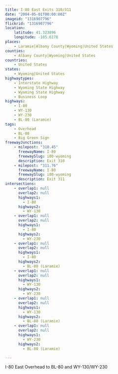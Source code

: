 ```yaml
---
title: I-80 East Exits 310/311
date: "2004-05-01T00:00:00Z"
imageid: "1316907796"
flickrid: "1316907796"
location:
    latitude: 41.323896
    longitude: -105.6178
places:
    - Laramie|Albany County|Wyoming|United States
counties:
    - Albany County|Wyoming|United States
countries:
    - United States
states:
    - Wyoming|United States
highwaytypes:
    - Interstate Highway
    - Wyoming State Highway
    - Wyoming State Highway
    - Business Loop
highways:
    - I-80
    - WY-130
    - WY-230
    - BL-80 (Laramie)
tags:
    - Overhead
    - BL-80
    - Big Green Sign
freewayJunctions:
    - milepost: "310.45"
      freewayName: I-80
      freewaySlug: i80-wyoming
      description: Exit 310
    - milepost: "311.76"
      freewayName: I-80
      freewaySlug: i80-wyoming
      description: Exit 311
intersections:
    - overlap1: null
      overlap2: null
      highways1:
        - I-80
      highways2:
        - WY-130
    - overlap1: null
      overlap2: null
      highways1:
        - I-80
      highways2:
        - WY-230
    - overlap1: null
      overlap2: null
      highways1:
        - I-80
      highways2:
        - BL-80 (Laramie)
    - overlap1: null
      overlap2: null
      highways1:
        - WY-130
      highways2:
        - WY-230
    - overlap1: null
      overlap2: null
      highways1:
        - WY-130
      highways2:
        - BL-80 (Laramie)
    - overlap1: null
      overlap2: null
      highways1:
        - WY-230
      highways2:
        - BL-80 (Laramie)

---
```

I-80 East Overhead to BL-80 and WY-130/WY-230